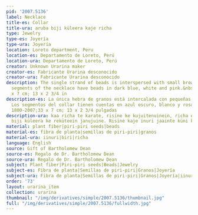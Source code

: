 ```yaml
---
pid: '2007.5136'
label: Necklace
title-es: Collar
title-ura: aruba biji küleera kaje richa
type: Jewelry
type-es: Joyería
type-ura: Joyería
location: Loreto department, Peru
location-es: Departamento de Loreto, Perú
location-ura: Departamento de Loreto, Perú
creator: Unknown Urarina maker
creator-es: Fabricante Urarina desconocido
creator-ura: Fabricante Urarina desconocido
description: The single strand of beads is interspersed with small brown seeds. The
  segments of the necklace have beads in dark blue, white and pink.&nbsp;Late 1800s-2007.&nbsp;33
  x 7 cm; 13 x 2 3/4 in
description-es: La única hebra de granos está intercalada con pequeñas semillas marrones.
  Los segmentos del collar tienen cuentas en azul oscuro, blanco y rosa;Finales de
  1800-2007;33 x 7 cm; 13 x 2 3/4 pulgadas
description-ura: kaa richa te karate, risine ke kujuitenuinein, richa esine, aruba
  biji küleera ke reküteein janujuine. Risine kaje inuri jaainte küni kürüjüain jaaüre.
material: plant fiber|piri-piri seeds|beads
material-es: fibra de planta|semillas de piri-piri|granos
material-ura: iinuri|biri|richa
language: English
source: Gift of Bartholomew Dean
source-es: Regalo de Dr. Bartholomew Dean
source-ura: Regalo de Dr. Bartholomew Dean
subject: Plant fiber|Piri-piri seeds|Beads|Jewelry
subject-es: Fibra de planta|Semillas de piri-piri|Granos|Joyería
subject-ura: Fibra de planta|Semillas de piri-piri|Granos|Joyería|iinuri|biri|richa
order: '73'
layout: urarina_item
collection: urarina
thumbnail: "/img/derivatives/simple/2007.5136/thumbnail.jpg"
full: "/img/derivatives/simple/2007.5136/fullwidth.jpg"
---
```

